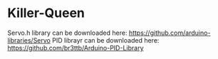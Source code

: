 # Killer-Queen

Servo.h library can be downloaded here: https://github.com/arduino-libraries/Servo
PID librayr can be downloaded here: https://github.com/br3ttb/Arduino-PID-Library
